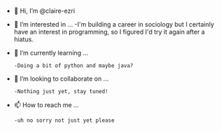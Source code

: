 - 👋 Hi, I’m @claire-ezri
- 👀 I’m interested in ...
      -I'm building a career in sociology but I certainly have an interest in programming, so I figured I'd try it again after a hiatus.
- 🌱 I’m currently learning ...
  
      -Doing a bit of python and maybe java?
- 💞️ I’m looking to collaborate on ...
  
      -Nothing just yet, stay tuned!
- 📫 How to reach me ...
  
      -uh no sorry not just yet please

<!---
claire-ezri/claire-ezri is a ✨ special ✨ repository because its `README.md` (this file) appears on your GitHub profile.
You can click the Preview link to take a look at your changes.
--->
